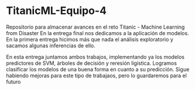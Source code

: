 # TitanicML-Equipo-4
Repositorio para almacenar avances en el reto Titanic - Machine Learning from Disaster
En la entrega final nos dedicamos a la aplicación de modelos. En la primera entrega hicimos más que nada el análisis exploratorio y sacamos algunas inferencias de ello.

En esta entrega juntamos ambos trabajos, implementando ya los modelos predictores de SVM, árboles de decisión y reresión ligística. Logramos clasificar los modelos de una buena forma en cuanto a su predicción. Sigue habiendo mejoras para este tipo de trabajaos, pero lo guardaremos para el futuro
